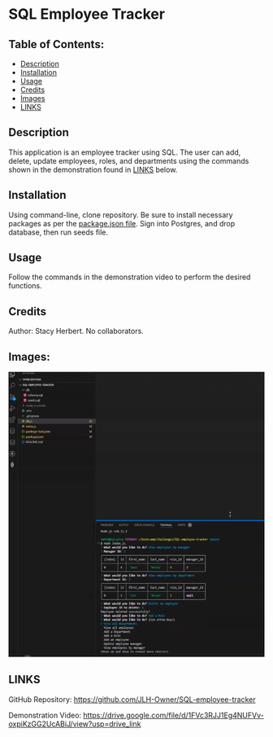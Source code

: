 # SQL Employee Tracker

## Table of Contents:
- [Description](#description) 
- [Installation](#installation)
- [Usage](#usage)
- [Credits](#credits)
- [Images](#images)
- [LINKS](#links)

## Description
This application is an employee tracker using SQL. The user can add, delete, update employees, roles, and departments using the commands shown in the demonstration found in [LINKS](#links) below.

## Installation
Using command-line, clone repository. Be sure to install necessary packages as per the [package.json file](<a href="/package.json"/a>). Sign into Postgres, and drop database, then run seeds file.

## Usage
Follow the commands in the demonstration video to perform the desired functions.

## Credits
Author: Stacy Herbert. No collaborators.

## Images:
<img src="assets\screen-recording.png"/>

## LINKS
GitHub Repository: https://github.com/JLH-Owner/SQL-employee-tracker

Demonstration Video: https://drive.google.com/file/d/1FVc3RJJ1Eg4NUFVv-oxpiKzGG2UcABiJ/view?usp=drive_link